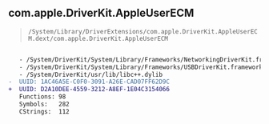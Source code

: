 ## com.apple.DriverKit.AppleUserECM

> `/System/Library/DriverExtensions/com.apple.DriverKit.AppleUserECM.dext/com.apple.DriverKit.AppleUserECM`

```diff

   - /System/DriverKit/System/Library/Frameworks/NetworkingDriverKit.framework/NetworkingDriverKit
   - /System/DriverKit/System/Library/Frameworks/USBDriverKit.framework/USBDriverKit
   - /System/DriverKit/usr/lib/libc++.dylib
-  UUID: 1AC46A5E-C0F0-3091-A26E-CAD07FF62D9C
+  UUID: D2A10DEE-4559-3212-A8EF-1E04C3154066
   Functions: 98
   Symbols:   282
   CStrings:  112

```
